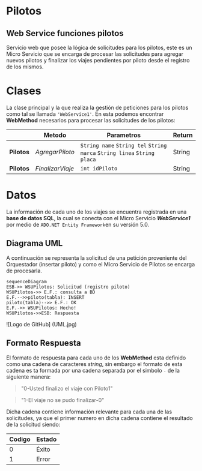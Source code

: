 

# Pilotos
## Web Service funciones pilotos

Servicio web que posee la lógica de solicitudes para los pilotos, este es un Micro Servicio que se encarga de procesar las solicitudes para agregar nuevos pilotos y finalizar los viajes pendientes por piloto desde el registro de los mismos.


# Clases

La clase principal y la que realiza la gestión de peticiones para los pilotos como tal se llamada `'WebService1'`. En esta podemos encontrar **WebMethod** necesarios para procesar las solicitudes de los pilotos:

|           |Metodo			|Parametros			| Return		|
|-----------|---------------|--------------------|--------------|
|**Pilotos**	|_AgregarPiloto_	|`String name` `String tel` `String marca` `String linea` `String placa`            | String
|**Pilotos**	|_FinalizarViaje_	|`int idPiloto`            | String

# Datos

La información de cada uno de los viajes se encuentra registrada en una **base de datos SQL**, la cual se conecta con el Micro Servicio **_WebService1_** por medio de  `ADO.NET Entity Framework`en su versión 5.0. 


## Diagrama UML 

A continuación se representa la solicitud de una petición proveniente del Orquestador (insertar piloto) y como el Micro Servicio de Pilotos se encarga de procesarla. 

```mermaid
sequenceDiagram
ESB->> WSUPilotos: Solicitud (registro piloto)
WSUPilotos->> E.F.: consulta a BD
E.F.-->>piloto(tabla): INSERT
piloto(tabla)-->> E.F.: OK
E.F.->> WSUPilotos: Hecho!
WSUPilotos->>ESB: Respuesta

```

![Logo de GitHub] (UML.jpg)


## Formato Respuesta

El formato de respuesta para cada uno de los **WebMethod** esta definido como una cadena de caracteres _string_, sin embargo el formato de esta cadena es ta formada por una cadena separada por el simbolo `-` de la siguiente manera:
> "0-Usted finalizo el viaje con Piloto1"

> "1-El viaje no se pudo finalizar-0"

Dicha cadena contiene información relevante para cada una de las solicitudes, ya que el primer numero en dicha cadena contiene el resultado de la solicitud siendo:

|Codigo |Estado|
|-------|------|
|0		| Éxito|
|1		| Error|

